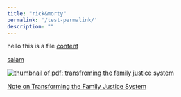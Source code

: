 ```yaml
---
title: "rick&morty"
permalink: '/test-permalink/'
description: ""
---
```


hello this is a file [content](/files/fdadfa.pdf/)

<a href="/files/heheheheh.pdf/">salam</a>

<div class="image">
  <a href="/files/TransformingFamilyJustice2014.pdf/"><img src="/images/1412071115142.jpg/" alt="thumbnail of pdf: transfroming the family justice system" title="thumbnail of pdf: transfroming the family justice system"></a>
</div>

<a href="/files/TransformingFamilyJustice2014.pdf/">Note on Transforming the Family Justice System</a>
